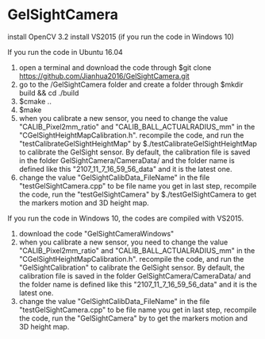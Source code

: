 # GelSightCamera
install OpenCV 3.2 
install VS2015 (if you run the code in Windows 10)

If you run the code in Ubuntu 16.04
1. open a terminal and download the code through $git clone https://github.com/Jianhua2016/GelSightCamera.git
2. go to the /GelSightCamera folder and create a folder through $mkdir build && cd ./build
3. $cmake ..
4. $make
5. when you calibrate a new sensor, you need to change the value "CALIB_Pixel2mm_ratio" and "CALIB_BALL_ACTUALRADIUS_mm" in the "CGelSightHeightMapCalibration.h". recompile the code, and run the "testCalibrateGelSightHeightMap" by $./testCalibrateGelSightHeightMap to calibrate the GelSight sensor. By default, the calibration file is saved in the folder GelSightCamera/CameraData/ and the folder name is defined like this "2107_11_7_16_59_56_data" and it is the latest one.
6. change the value "GelSightCalibData_FileName" in the file "testGelSightCamera.cpp" to be file name you get in last step, recompile the code, run the "testGelSightCamera" by $./testGelSightCamera to get the markers motion and 3D height map.

If you run the code in Windows 10, the codes are compiled with VS2015.
1. download the code "GelSightCameraWindows"
2. when you calibrate a new sensor, you need to change the value "CALIB_Pixel2mm_ratio" and "CALIB_BALL_ACTUALRADIUS_mm" in the "CGelSightHeightMapCalibration.h". recompile the code, and run the "GelSightCalibration" to calibrate the GelSight sensor. By default, the calibration file is saved in the folder GelSightCamera/CameraData/ and the folder name is defined like this "2107_11_7_16_59_56_data" and it is the latest one.
3. change the value "GelSightCalibData_FileName" in the file "testGelSightCamera.cpp" to be file name you get in last step, recompile the code, run the "GelSightCamera" by to get the markers motion and 3D height map.
 

